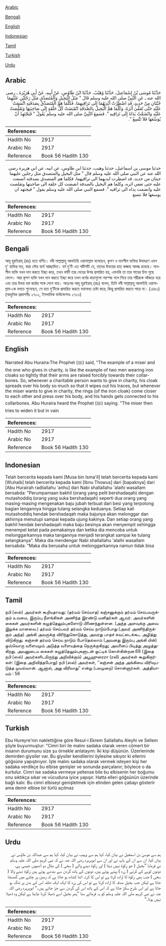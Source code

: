 [Arabic](#arabic)

[Bengali](#bengali)

[English](#english)

[Indonesian](#indonesian)

[Tamil](#tamil)

[Turkish](#turkish)

[Urdu](#urdu)

## Arabic


<div dir="rtl" lang="ar" style={{fontSize:'larger',backgroundColor:'#f8f9fa',padding:20}}>
حَدَّثَنَا مُوسَى بْنُ إِسْمَاعِيلَ، حَدَّثَنَا وُهَيْبٌ، حَدَّثَنَا ابْنُ طَاوُسٍ، عَنْ أَبِيهِ، عَنْ أَبِي هُرَيْرَةَ ـ رضى الله عنه ـ عَنِ النَّبِيِّ صلى الله عليه وسلم قَالَ ‏"‏ مَثَلُ الْبَخِيلِ وَالْمُتَصَدِّقِ مَثَلُ رَجُلَيْنِ عَلَيْهِمَا جُبَّتَانِ مِنْ حَدِيدٍ، قَدِ اضْطَرَّتْ أَيْدِيَهُمَا إِلَى تَرَاقِيهِمَا، فَكُلَّمَا هَمَّ الْمُتَصَدِّقُ بِصَدَقَتِهِ اتَّسَعَتْ عَلَيْهِ حَتَّى تُعَفِّيَ أَثَرَهُ، وَكُلَّمَا هَمَّ الْبَخِيلُ بِالصَّدَقَةِ انْقَبَضَتْ كُلُّ حَلْقَةٍ إِلَى صَاحِبَتِهَا وَتَقَلَّصَتْ عَلَيْهِ وَانْضَمَّتْ يَدَاهُ إِلَى تَرَاقِيهِ ‏"‏‏.‏ فَسَمِعَ النَّبِيَّ صلى الله عليه وسلم يَقُولُ ‏"‏ فَيَجْتَهِدُ أَنْ يُوَسِّعَهَا فَلاَ تَتَّسِعُ ‏"‏‏.‏
</div>
<div style={{backgroundColor:'#f8f9fa',padding:20, marginBottom: 10}}><table> <thead> <tr> <th>References:</th> <th></th> </tr> </thead> <tbody><tr><td>Hadith No</td><td>2917</td></tr><tr><td>Arabic No</td><td>2917</td></tr><tr><td>Reference</td><td>Book 56 Hadith 130</td></tr></tbody></table></div>


<div dir="rtl" lang="ar" style={{fontSize:'larger',backgroundColor:'#f8f9fa',padding:20}}>
حدثنا موسى بن اسماعيل، حدثنا وهيب، حدثنا ابن طاوس، عن ابيه، عن ابي هريرة رضى الله عنه عن النبي صلى الله عليه وسلم قال " مثل البخيل والمتصدق مثل رجلين عليهما جبتان من حديد، قد اضطرت ايديهما الى تراقيهما، فكلما هم المتصدق بصدقته اتسعت عليه حتى تعفي اثره، وكلما هم البخيل بالصدقة انقبضت كل حلقة الى صاحبتها وتقلصت عليه وانضمت يداه الى تراقيه ". فسمع النبي صلى الله عليه وسلم يقول " فيجتهد ان يوسعها فلا تتسع
</div>
<div style={{backgroundColor:'#f8f9fa',padding:20, marginBottom: 10}}><table> <thead> <tr> <th>References:</th> <th></th> </tr> </thead> <tbody><tr><td>Hadith No</td><td>2917</td></tr><tr><td>Arabic No</td><td>2917</td></tr><tr><td>Reference</td><td>Book 56 Hadith 130</td></tr></tbody></table></div>

## Bengali


<div dir="ltr" lang="bn" style={{fontSize:'larger',backgroundColor:'#f8f9fa',padding:20}}>
আবূ হুরাইরাহ্ (রাঃ) হতে বর্ণিত। নবী সাল্লাল্লাহু আলাইহি ওয়াসাল্লাম বলেছেন, কৃপণ ও দানশীল ব্যক্তির উদাহরণ এমন দু’ ব্যক্তির মত, যারা লৌহ বর্মে আচ্ছাদিত। বর্ম দু’টি এত আঁটসাঁট যে, তাদের উভয়ের হাত কব্জায় আবদ্ধ রয়েছে। দানশীল ব্যক্তি যখন দান করতে ইচ্ছা করে, তখন বর্মটি তার দেহের উপর প্রসারিত হয়, এমনকি তা তার পায়ের চিহ্ন মুছে ফেলে। আর কৃপণ ব্যক্তি যখন দান করতে ইচ্ছা করে তখন বর্মের কড়াগুলো পরস্পর গলে গিয়ে তার শরীরকে আঁকড়ে ধরে এবং তার উভয় হস্ত কন্ঠের সঙ্গে লেগে যায়। অতঃপর আবূ হুরাইরাহ্ (রাঃ) বলেন, তিনি নবী সাল্লাল্লাহু আলাইহি ওয়াসাল্লাম-কে বলতে শুনেছেন, সে হাত দু’টিকে প্রসারিত করতে যথাসাধ্য চেষ্টা করে; কিন্তু প্রসারিত করতে পারে না। (১৪৪৩) (আধুনিক প্রকাশনীঃ ২৭০২, ইসলামিক ফাউন্ডেশনঃ ২৭১৩)
</div>
<div style={{backgroundColor:'#f8f9fa',padding:20, marginBottom: 10}}><table> <thead> <tr> <th>References:</th> <th></th> </tr> </thead> <tbody><tr><td>Hadith No</td><td>2917</td></tr><tr><td>Arabic No</td><td>2917</td></tr><tr><td>Reference</td><td>Book 56 Hadith 130</td></tr></tbody></table></div>

## English


<div dir="ltr" lang="en" style={{fontSize:'larger',backgroundColor:'#f8f9fa',padding:20}}>
Narrated Abu Huraira:The Prophet (ﷺ) said, "The example of a miser and the one who gives in charity, is like the example of two men wearing iron cloaks so tightly that their arms are raised forcibly towards their collar-bones. So, whenever a charitable person wants to give in charity, his cloak spreads over his body so much so that it wipes out his traces, but whenever the miser wants to give in charity, the rings (of the iron cloak) come closer to each other and press over his body, and his hands gets connected to his collarbones. Abu Huraira heard the Prophet (ﷺ) saying. "The miser then tries to widen it but in vain
</div>
<div style={{backgroundColor:'#f8f9fa',padding:20, marginBottom: 10}}><table> <thead> <tr> <th>References:</th> <th></th> </tr> </thead> <tbody><tr><td>Hadith No</td><td>2917</td></tr><tr><td>Arabic No</td><td>2917</td></tr><tr><td>Reference</td><td>Book 56 Hadith 130</td></tr></tbody></table></div>

## Indonesian


<div dir="ltr" lang="id" style={{fontSize:'larger',backgroundColor:'#f8f9fa',padding:20}}>
Telah bercerita kepada kami [Musa bin Isma'il] telah bercerita kepada kami [Wuhaib] telah bercerita kepada kami [Ibnu Thowus] dari [bapaknya] dari [Abu Hurairah radliallahu 'anhu] dari Nabi shallallahu 'alaihi wasallam bersabda: "Perumpamaan bakhil (orang yang pelit bershadaqah) dengan mutashoddiq (orang yang suka bershadaqah) seperti dua orang yang masing-masing mengenakan baju jubah terbuat dari besi yang terpotong bagian lengannya hingga tulang selangka keduanya. Setiap kali mutashoddiq hendak bershadaqah maka bajunya akan melonggar dan akhirnya menutupi sampai kepada ujung kakinya. Dan setiap orang yang bakhil hendak bershadaqah maka baju besinya akan menyempit sehingga menempel ketat pada pemakainya dan ketika dia mencoba untuk melonggarkannya maka tangannya menjadi terangkat sampai ke tulang selangkanya". Maka dia mendengar Nabi shallallahu 'alaihi wasallam bersabda: "Maka dia berusaha untuk melonggarkannya namun tidak bisa
</div>
<div style={{backgroundColor:'#f8f9fa',padding:20, marginBottom: 10}}><table> <thead> <tr> <th>References:</th> <th></th> </tr> </thead> <tbody><tr><td>Hadith No</td><td>2917</td></tr><tr><td>Arabic No</td><td>2917</td></tr><tr><td>Reference</td><td>Book 56 Hadith 130</td></tr></tbody></table></div>

## Tamil


<div dir="ltr" lang="ta" style={{fontSize:'larger',backgroundColor:'#f8f9fa',padding:20}}>
நபி (ஸல்) அவர்கள் கூறியதாவது: (தர்மம் செய்யாத) கஞ்சனுக்கும் தர்மம் செய்பவருக்கும் உவமை, இரும்பு நீளங்கிகள் அணிந்த இரண்டு மனிதர்கள் ஆவர். அவர்களின் கைகள் அவர்களின் கழுத்தெலும்புகளோடு பிணைந்துள்ளன. (அந்த அளவுக்கு அவை இறுக்க மானவை.) தர்மம் செய்பவர் தர்மம் செய்ய நாடும்போது (அவர் அணிந்திருக்கும் அந்த) அங்கி அவருக்கு விரிந்துகொடுத்து, அவரது பாதச் சுவட்டைக்கூட அழித்து விடுகிறது. கஞ்சன் தர்மம் செய்ய நாடும் போதெல்லாம் (அவனது இரும்பு அங்கி யின்) ஒவ்வொரு வளையமும் அடுத்த வளையத்தை நெருக்குகிறது; அவனைப் பிடித்து அழுத்துகிறது. அவனுடைய கைகள் கழுத்தெலும்புகளுடன் ஒட்டிக் கொள்கின்றன.68 (இதை நபி (ஸல்) அவர்களிடமிருந்து அறிவிக்கும்) அபூஹுரைரா (ரலி) அவர்கள் கூறுகிறார்கள்: (இதை அறிவித்தபோது) நபி (ஸல்) அவர்கள், ‘‘கஞ்சன் அந்த அங்கியை விரிவுபடுத்த முயல்வான். ஆனால், அது விரியாது” என்று (பலமுறை) சொன்னார்கள். அத்தியாயம் : 56
</div>
<div style={{backgroundColor:'#f8f9fa',padding:20, marginBottom: 10}}><table> <thead> <tr> <th>References:</th> <th></th> </tr> </thead> <tbody><tr><td>Hadith No</td><td>2917</td></tr><tr><td>Arabic No</td><td>2917</td></tr><tr><td>Reference</td><td>Book 56 Hadith 130</td></tr></tbody></table></div>

## Turkish


<div dir="ltr" lang="tr" style={{fontSize:'larger',backgroundColor:'#f8f9fa',padding:20}}>
Ebu Hureyre'nin naklettiğine göre Resul-i Ekrem Sallallahu Aleyhi ve Sellem şöyle buyurmuştur: "Cimri biri ile malını sadaka olarak veren cömert bir insanın durumunu size şu örnekle anlatayım: İki kişi düşünün. Üzerlerinde demirden giysiler var. Bu giysiler kendilerini öylesine sıkıyor ki ellerini göğsüne yapıştırıyor. İşte malını sadaka olarak vermek isteyen kişi her sadaka verdikçe bu elbise genişler ve sonunda parçalanır; böylece o da kurtulur. Cimri ise sadaka vermeye yeltense bile bu elbisenin her boğumu onu sıktıkça sıkar ve vücuduna iyice yapışır. Hatta elleri göğsünün üzerinde bağlı kalır. Bu cimri elbiseyi genişletmek için elinden gelen çabayı gösterir ama demir elbise bir türlü açılmaz
</div>
<div style={{backgroundColor:'#f8f9fa',padding:20, marginBottom: 10}}><table> <thead> <tr> <th>References:</th> <th></th> </tr> </thead> <tbody><tr><td>Hadith No</td><td>2917</td></tr><tr><td>Arabic No</td><td>2917</td></tr><tr><td>Reference</td><td>Book 56 Hadith 130</td></tr></tbody></table></div>

## Urdu


<div dir="rtl" lang="ur" style={{fontSize:'larger',backgroundColor:'#f8f9fa',padding:20}}>
ہم سے موسیٰ بن اسمٰعیل نے بیان کیا، کہا ہم سے وہیب نے بیان کیا، کہا ہم سے عبداللہ بن طاؤس نے بیان کیا، ان سے ان کے باپ نے اور ان سے ابوہریرہ رضی اللہ عنہ نے کہ نبی کریم صلی اللہ علیہ وسلم نے فرمایا ”بخیل ( جو زکوٰۃ نہیں دیتا ) اور زکوٰۃ دینے والے ( سخی ) کی مثال دو آدمیوں جیسی ہے، دونوں لوہے کے کرتے ( زرہ ) پہنے ہوئے ہیں، دونوں کے ہاتھ گردن سے بندھے ہوئے ہیں زکوٰۃ دینے والا ( سخی ) جب بھی زکوٰۃ کا ارادہ کرتا ہے تو اس کا کرتہ اتنا کشادہ ہو جاتا ہے کہ زمین پر چلتے میں گھسٹتا جاتا ہے لیکن جب بخیل صدقہ کا ارادہ کرتا ہے تو اس کی زرہ کا ایک ایک حلقہ اس کے بدن پر تنگ ہو جاتا ہے اور اس طرح سکڑ جاتا ہے کہ اس کے ہاتھ اس کی گردن سے جڑ جاتے ہیں۔“ ابوہریرہ رضی اللہ عنہ نے نبی کریم صلی اللہ علیہ وسلم کو یہ فرماتے سنا ”پھر بخیل اسے ڈھیلا کرنا چاہتا ہے لیکن وہ ڈھیلا نہیں ہوتا۔“
</div>
<div style={{backgroundColor:'#f8f9fa',padding:20, marginBottom: 10}}><table> <thead> <tr> <th>References:</th> <th></th> </tr> </thead> <tbody><tr><td>Hadith No</td><td>2917</td></tr><tr><td>Arabic No</td><td>2917</td></tr><tr><td>Reference</td><td>Book 56 Hadith 130</td></tr></tbody></table></div>